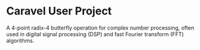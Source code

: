 # Caravel User Project

A 4-point radix-4 butterfly operation for complex number processing, often used in digital signal processing (DSP) and fast Fourier transform (FFT) algorithms.
